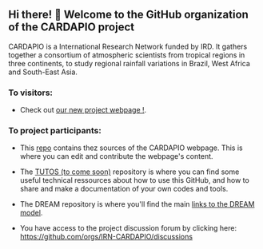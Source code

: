 ##  Hi there! 👋 Welcome to the GitHub organization of the  CARDAPIO project  

CARDAPIO is a International Research Network funded by IRD. It gathers together a consortium of atmospheric scientists from tropical regions in three continents, to study regional rainfall variations in Brazil, West Africa and South-East Asia.

### To visitors:
* Check out [our new project webpage !](https://irn-cardapio.github.io/).

### To project participants:
* This [repo](https://github.com/IRN-CARDAPIO/irn-cardapio.github.io) contains thez sources of the CARDAPIO webpage. This is where  you can edit and contribute the webpage's content. 

* The [TUTOS (to come soon)](https://github.com/IRN-CARDAPIO/TUTOS) repository is where you can find some useful technical ressources about how to use this GitHub, and how to share and make a  documentation of your own codes and tools.

* The DREAM repository is where you'll find the main [links to the DREAM model](https://github.com/IRN-CARDAPIO/DREAM).

* You have access to the project discussion forum by clicking here: https://github.com/orgs/IRN-CARDAPIO/discussions




